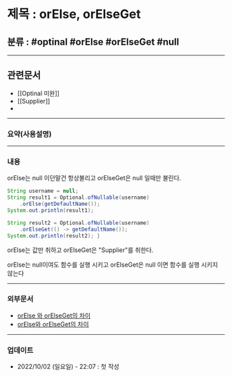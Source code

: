 # 제목 : orElse, orElseGet

## 분류 : #optinal #orElse #orElseGet #null

---
## 관련문서
- [[Optinal 미완]]
- [[Supplier]]
- 
----
### 요약(사용설명)

---
### 내용

orElse는 null 이던말건 항상불리고
orElseGet은 null 일때만 불린다.

```Java
String username = null;
String result1 = Optional.ofNullable(username)
	.orElse(getDefaultName());
System.out.println(result1); 

String result2 = Optional.ofNullable(username)
	.orElseGet(() -> getDefaultName()); 
System.out.println(result2); }
```

orElse는 값만 취하고 
orElseGet은 "Supplier"를 취한다. 

orElse는 null이여도 함수를 실행 시키고
orElseGet은 null 이면 함수를 실행 시키지 않는다


----
### 외부문서
- [orElse 와 orElseGet의 차이](https://cfdf.tistory.com/34)
- [orElse와 orElseGet의 차이](https://erjuer.tistory.com/102)

----
### 업데이트
-  2022/10/02 (일요일) - 22:07 : 첫 작성







